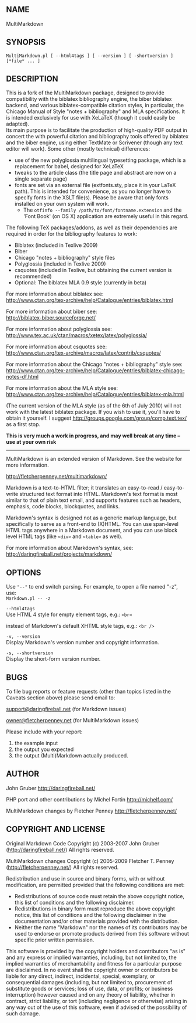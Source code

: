 ## NAME ##

MultiMarkdown

## SYNOPSIS ##
    
`MultiMarkdown.pl [ --html4tags ] [ --version ] [ -shortversion ] [*file* ... ]`  


## DESCRIPTION ##


This is a fork of the MultiMarkdown package, designed to provide compatibility
with the biblatex bibliography engine, the biber biblatex backend, and various
biblatex-compatible citation styles, in particular, the
Chicago Manual of Style "notes + bibliography" and MLA specifications.
It is intended exclusively for use with XeLaTeX (though it could easily be adapted).  
Its main purpose is to facilitate the production of high-quality PDF output in concert the with powerful citation and bibliography tools
offered by biblatex and the biber engine, using either TextMate or Scrivener (though any text editor will work).
Some other (mostly technical) differences:  

* use of the new polyglossia multilingual typesetting package, which is a replacement for babel, designed for XeLaTeX
* tweaks to the article class (the title page and abstract are now on a single separate page)
* fonts are set via an external file (extfonts.sty, place it in your LaTeX path). This is intended for convenience, as you no longer have to specify fonts in the XSLT file(s). Please be aware that only fonts installed on your own system will work. 
	* The `otfinfo --family /path/to/font/fontname.extension` and the 'Font Book' (on OS X) application are extremely useful in this regard.
	
The following TeX packages/addons, as well as their dependencies
are required in order for the bibliography features to work:
	
* Biblatex (included in Texlive 2009)
* Biber
* Chicago "notes + bibliography" style files
* Polyglossia (included in Texlive 2009)
* csquotes (included in Texlive, but obtaining the current version is recommended)
* Optional: The biblatex MLA 0.9 style (currently in beta)
	
	
For more information about biblatex see:  
<http://www.ctan.org/tex-archive/help/Catalogue/entries/biblatex.html>  
	
For more information about biber see:  
<http://biblatex-biber.sourceforge.net/>  

For more information about polyglossia see:  
<http://www.tex.ac.uk/ctan/macros/xetex/latex/polyglossia/>	  

For more information about csquotes see:  
<http://www.ctan.org/tex-archive/macros/latex/contrib/csquotes/>  

For more information about the Chicago "notes + bibliography" style see:  
<http://www.ctan.org/tex-archive/help/Catalogue/entries/biblatex-chicago-notes-df.html>  

For more information about the MLA style see:  
<http://www.ctan.org/tex-archive/help/Catalogue/entries/biblatex-mla.html>  

(The current version of the MLA style (as of the 6th of July 2010) will not work with the latest biblatex package. If you wish to use it,
you'll have to obtain it yourself. I suggest <http://groups.google.com/group/comp.text.tex/> as a first stop.

**This is very much a work in progress, and may well break at any time – use at your own risk**  
  
---

	
MultiMarkdown is an extended version of Markdown. See the website for more information.  

<http://fletcherpenney.net/multimarkdown/>  

Markdown is a text-to-HTML filter; it translates an easy-to-read / easy-to-write structured text format into HTML. Markdown's text format is most similar to that of plain text email, and supports features such as headers, emphasis, code blocks, blockquotes, and links.  

Markdown's syntax is designed not as a generic markup language, but
specifically to serve as a front-end to (X)HTML. You can use span-level HTML tags anywhere in a Markdown document, and you can use block level HTML tags (like `<div>` and `<table>` as well).  

For more information about Markdown's syntax, see:  
<http://daringfireball.net/projects/markdown/>  

## OPTIONS ##

Use `"--"` to end switch parsing. For example, to open a file named "-z",  
use:  
`Markdown.pl -- -z`

`--html4tags`  
Use HTML 4 style for empty element tags, e.g.: `<br>`  

instead of Markdown's default XHTML style tags, e.g.: `<br />`  

`-v, --version`  
Display Markdown's version number and copyright information.

`-s, --shortversion`  
Display the short-form version number.  

## BUGS ##

To file bug reports or feature requests (other than topics listed in the Caveats section above) please send email to:  

support@daringfireball.net (for Markdown issues)  

owner@fletcherpenney.net (for MultiMarkdown issues)  

Please include with your report:  

1. the example input 
2. the output you expected 
3. the output (Multi)Markdown actually produced. 

## AUTHOR ##

John Gruber <http://daringfireball.net/>  

PHP port and other contributions by Michel Fortin <http://michelf.com/>  

MultiMarkdown changes by Fletcher Penney <http://fletcherpenney.net/>

## COPYRIGHT AND LICENSE ##

Original Markdown Code Copyright (c) 2003-2007 John Gruber (<http://daringfireball.net/>) All rights reserved.  

MultiMarkdown changes Copyright (c) 2005-2009 Fletcher T. Penney (<http://fletcherpenney.net/>) All rights reserved.  

Redistribution and use in source and binary forms, with or without
modification, are permitted provided that the following conditions are met:  

* Redistributions of source code must retain the above copyright notice, this list of conditions and the following disclaimer.
* Redistributions in binary form must reproduce the above copyright notice, this list of conditions and the following disclaimer in the documentation and/or other materials provided with the distribution.
* Neither the name "Markdown" nor the names of its contributors may be used to endorse or promote products derived from this software without specific prior written permission.

This software is provided by the copyright holders and contributors "as
is" and any express or implied warranties, including, but not limited
to, the implied warranties of merchantability and fitness for a
particular purpose are disclaimed. In no event shall the copyright owner
or contributors be liable for any direct, indirect, incidental, special,
exemplary, or consequential damages (including, but not limited to,
procurement of substitute goods or services; loss of use, data, or
profits; or business interruption) however caused and on any theory of
liability, whether in contract, strict liability, or tort (including
negligence or otherwise) arising in any way out of the use of this
software, even if advised of the possibility of such damage.

